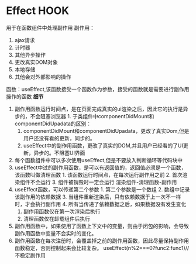# Effect HOOK
用于在函数组件中处理副作用
副作用：
1. ajax请求
2. 计时器
3. 其他异步操作
4. 更改真实DOM对象
5. 本地存储
6. 其他会对外部影响的操作

函数：useEffect,该函数接受一个函数作为参数，接受的函数就是需要进行副作用操作的函数
  **细节**
  1. 副作用函数运行时间点，是在页面完成真实的ui渲染之后，因此它的执行是异步的，不会阻塞浏览器
    1. 于类组件中componentDidMount和componentDidUpadata的区别：
      1. componentDidMount和componentDidUpadata，更改了真实Dom,但是用户还没有看的更新，同步的。
      2. useEffect中的副作用函数，更改了真实的DOM,并且用户已经看的了UI更新，异步的。不阻塞UI界面
  2. 每个函数组件中可以多次使用useEffect,但是不要放入判断循环等代码块中
  3. useEffect中过的副作用函数，是可以有返回值的，返回值必须是一个函数，该函数叫做清理函数
    1. 该函数运行时间点，在每次运行副作用之前
    2. 首次渲染组件不会运行
    3. 组件被销毁时一定会运行
    渲染组件-清理函数-副作用
  4. useEffect函数，可以传递第二个参数
    1. 第二个参数是一个数组
    2. 数组中记录该副作用的依赖数据
    3. 当组件重新渲染后，只有依赖数据于上一次不一样时，才会执行副作用
    4. 所有当传递了依赖数据之后，如果数据没有发生变化
      1. 副作用函数仅在第一次渲染后执行
      2. 清理函数仅在卸载组件后执行
  5. 副作用函数中，如果使用了函数上下文中的变量，则由于闭包的影响，会导致副作用函数中变量不会实时的变化。
  6. 副作用函数在每次注册时，会覆盖掉之前的副作用函数，因此尽量保持副作用函数稳定，否则控制起来会比较复杂。
    useEffect(n%2===0?func2:func1)//不稳定副作用
